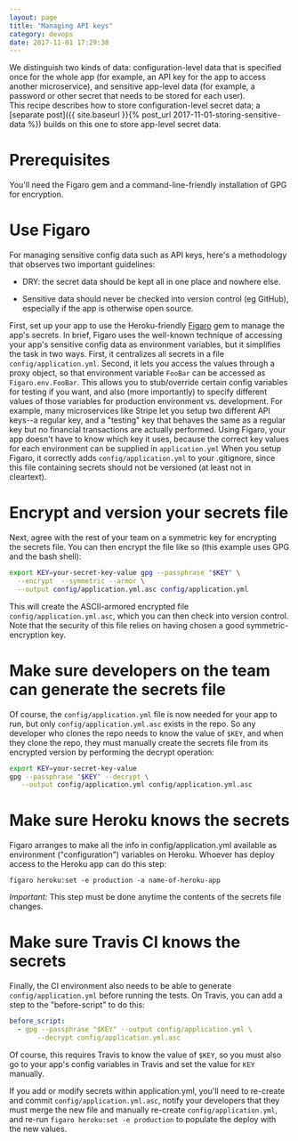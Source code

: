 ```yaml
---
layout: page
title: "Managing API keys"
category: devops
date: 2017-11-01 17:29:30
---
```


We distinguish two kinds of data: configuration-level data that is
specified once for the whole app (for example, an API key for the app to
access another microservice), and sensitive app-level data (for example,
a password or other secret that needs to be stored for each user).  
This recipe describes how to store configuration-level secret data; a
[separate post]({{ site.baseurl }}{% post_url 2017-11-01-storing-sensitive-data %}) builds on this one to store app-level secret data.

# Prerequisites

You'll need the Figaro gem and a command-line-friendly installation of
GPG for encryption.

# Use Figaro

For managing sensitive config data such as API keys, here's a
methodology that observes two important guidelines: 

* DRY: the secret data
should be kept all in one place and nowhere else.  

* Sensitive data should
never be checked into version control (eg GitHub), especially if the app
is otherwise open source.  

First, set up your app to use the
Heroku-friendly [Figaro](https://github.com/laserlemon/figaro) gem to
manage the app's secrets. In brief, Figaro 
uses the well-known technique of accessing your app's sensitive config
data as environment variables, but it simplifies the task in two ways.
First, it centralizes all secrets in a file
`config/application.yml`.
Second, it lets you access the values through a proxy object,
so that environment variable `FooBar` can be accessed as
`Figaro.env.FooBar`. This allows you to stub/override certain config
variables for testing if you want, and also (more importantly) to
specify different values of those variables for production environment
vs. development. For example, many microservices like Stripe let you
setup two different API keys--a regular key, and a "testing" key that
behaves the same as a regular key but no financial transactions are
actually performed. Using Figaro, your app doesn't have to know which
key it uses, because the correct key values for each environment can be
supplied in `application.yml` When you setup Figaro, it correctly adds
`config/application.yml` to your .gitignore, since this file containing
secrets should not be versioned (at least not in cleartext).  

# Encrypt and version your secrets file

Next, agree with the rest of your team on a symmetric key for encrypting
the secrets file. You can then encrypt the file like so (this example
uses GPG and the bash shell):

```bash
export KEY=your-secret-key-value gpg --passphrase "$KEY" \
  --encrypt  --symmetric --armor \
  --output config/application.yml.asc config/application.yml
```

This will create the ASCII-armored encrypted file
`config/application.yml.asc`, which you can then check into version control.
Note that the security of this file relies on having chosen a good
symmetric-encryption key.

# Make sure developers on the team can generate the secrets file

Of course, the `config/application.yml` file is now needed for your app to
run, but only `config/application.yml.asc` exists in the repo. So any
developer who clones the repo needs to know the value of `$KEY`, and when
they clone the repo, they must manually create the secrets file from its
encrypted version by performing the decrypt operation:

```bash
export KEY=your-secret-key-value 
gpg --passphrase "$KEY" --decrypt \
   --output config/application.yml config/application.yml.asc
```

# Make sure Heroku knows the secrets

Figaro arranges to make all the info in config/application.yml available
as environment ("configuration") variables on Heroku. Whoever has deploy
access to the Heroku app can do this step:

```
figaro heroku:set -e production -a name-of-heroku-app
```

*Important:* This step must be done anytime the contents of the secrets
file changes.

# Make sure Travis CI knows the secrets

Finally, the CI environment also needs to be able to generate
`config/application.yml` before 
running the tests. On Travis, you can add a step to the "before-script"
to do this:

```yaml
before_script:
  - gpg --passphrase "$KEY" --output config/application.yml \
       --decrypt config/application.yml.asc
```

Of course, this requires Travis to know the value of `$KEY`, so you must
also
go to your app's config variables in Travis and set the value
for `KEY` manually. 

If you add or modify secrets within application.yml, you'll need to
re-create and commit `config/application.yml.asc`, notify your
developers that they must merge the new file and manually re-create
`config/application.yml`, and re-run `figaro
heroku:set -e production` to populate the deploy with the new values.


